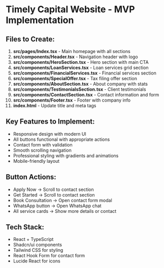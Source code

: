 # Timely Capital Website - MVP Implementation

## Files to Create:
1. **src/pages/Index.tsx** - Main homepage with all sections
2. **src/components/Header.tsx** - Navigation header with logo
3. **src/components/HeroSection.tsx** - Hero section with main CTA
4. **src/components/LoanServices.tsx** - Loan services grid section
5. **src/components/FinancialServices.tsx** - Financial services section
6. **src/components/SpecialOffer.tsx** - Tax filing offer section
7. **src/components/AboutSection.tsx** - About company with stats
8. **src/components/TestimonialsSection.tsx** - Client testimonials
9. **src/components/ContactSection.tsx** - Contact information and form
10. **src/components/Footer.tsx** - Footer with company info
11. **index.html** - Update title and meta tags

## Key Features to Implement:
- Responsive design with modern UI
- All buttons functional with appropriate actions
- Contact form with validation
- Smooth scrolling navigation
- Professional styling with gradients and animations
- Mobile-friendly layout

## Button Actions:
- Apply Now → Scroll to contact section
- Get Started → Scroll to contact section  
- Book Consultation → Open contact form modal
- WhatsApp button → Open WhatsApp chat
- All service cards → Show more details or contact

## Tech Stack:
- React + TypeScript
- Shadcn/ui components
- Tailwind CSS for styling
- React Hook Form for contact form
- Lucide React for icons